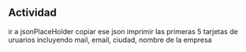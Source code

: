 ## Actividad
ir a jsonPlaceHolder
 copiar ese json
 imprimir las primeras 5 tarjetas de uruarios incluyendo mail, email, ciudad, nombre de la empresa